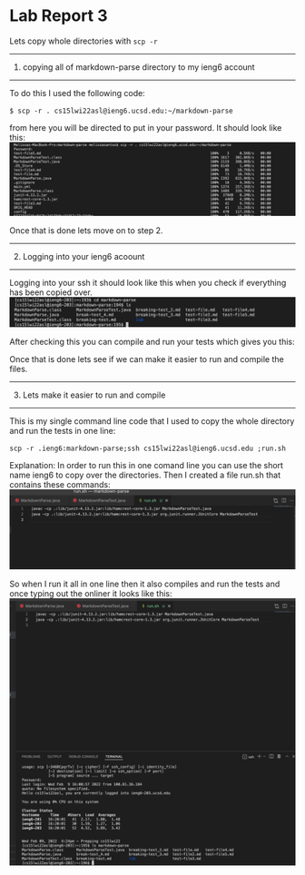 # Lab Report 3

Lets copy whole directories with ```scp -r```

---
1. copying all of markdown-parse directory to my ieng6 account
---
To do this I used the following code:
```
$ scp -r . cs15lwi22asl@ieng6.ucsd.edu:~/markdown-parse
```
from here you will be directed to put in your password.
It should look like this:
![Image](copy2.png)

Once that is done lets move on to step 2.

---
2.  Logging into your ieng6 acoount 
---
Logging into your ssh it should look like this when you check if everything has been copied over.
![Image](ls.png)

After checking this you can compile and run your tests which gives you this:

Once that is done lets see if we can make it easier to run and compile the files.


---
3. Lets make it easier to run and compile
---
This is my single command line code that I used to copy the whole directory and run the tests in one line:
```
scp -r .ieng6:markdown-parse;ssh cs15lwi22asl@ieng6.ucsd.edu ;run.sh
```
Explanation:
In order to run this in one comand line you can use the short name ieng6 to copy over the directories. Then I created a file run.sh that contains these commands:
![Image](run.png)

So when I run it all in one line then it also compiles and run the tests and once typing out the onliner it looks like this:
![Image](oneline.png)
